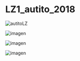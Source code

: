 # LZ1_autito_2018

![autitoLZ](https://github.com/user-attachments/assets/8935b789-e272-461a-862f-daf7bd5a09af)


![imagen](https://github.com/user-attachments/assets/2b0e4828-9bf6-43e1-aa19-23e38aa90589)


![imagen](https://github.com/user-attachments/assets/27e42790-931a-489a-a52a-3505b0b995e7)

![imagen](https://github.com/user-attachments/assets/6fc3a086-22d2-404b-b5b6-8b19f0e4ab7c)


